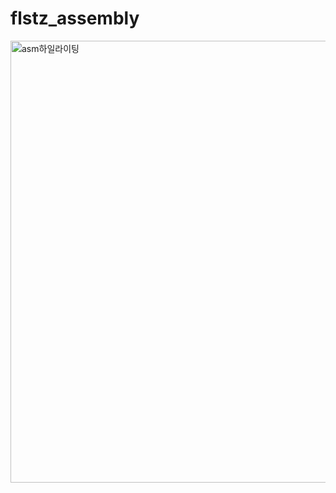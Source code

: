 # flstz_assembly

<img width="707" alt="asm하일라이팅" src="https://user-images.githubusercontent.com/74235391/98786766-e944b380-2441-11eb-9ce6-17359e96041f.png">
